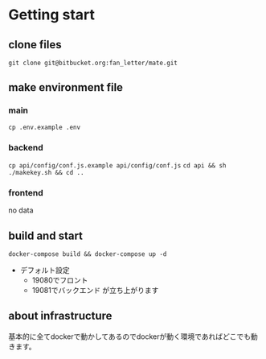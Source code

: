 # Getting start

## clone files
`git clone git@bitbucket.org:fan_letter/mate.git`

## make environment file
### main
`cp .env.example .env`

### backend
`cp api/config/conf.js.example api/config/conf.js`
`cd api && sh ./makekey.sh && cd ..`

### frontend
no data

## build and start
`docker-compose build && docker-compose up -d`

- デフォルト設定
  - 19080でフロント
  - 19081でバックエンド
が立ち上がります

## about infrastructure
基本的に全てdockerで動かしてあるのでdockerが動く環境であればどこでも動きます。
